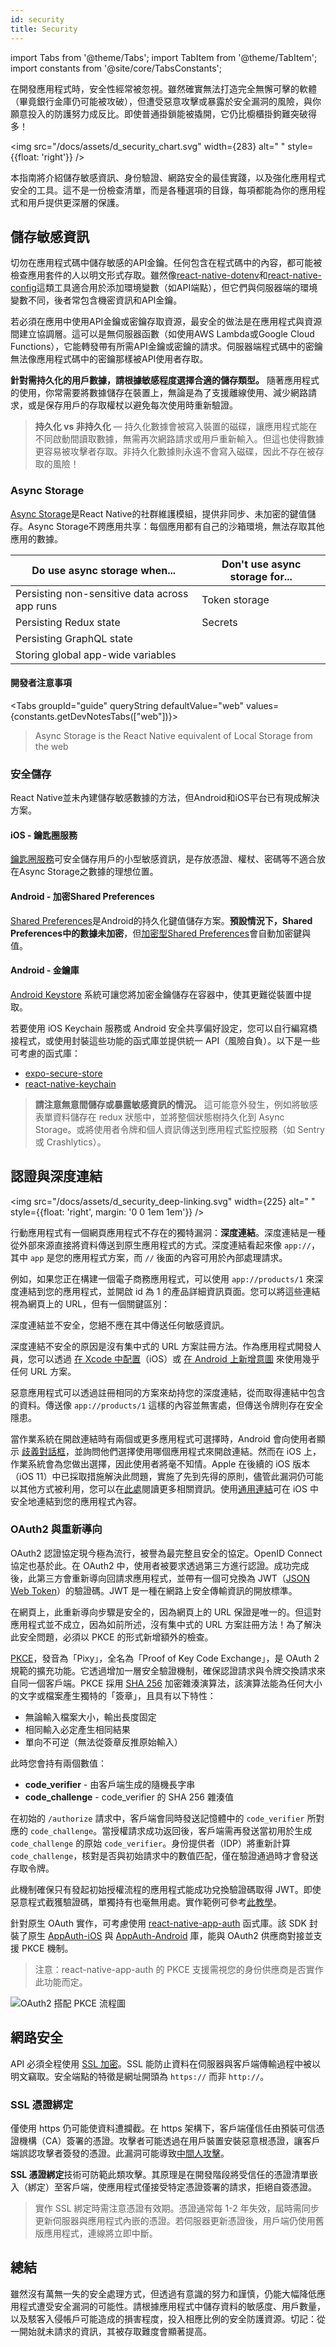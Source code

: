 ```yaml
---
id: security
title: Security
---
```


import Tabs from '@theme/Tabs'; import TabItem from '@theme/TabItem'; import constants from '@site/core/TabsConstants';

在開發應用程式時，安全性經常被忽視。雖然確實無法打造完全無懈可擊的軟體（畢竟銀行金庫仍可能被攻破），但遭受惡意攻擊或暴露於安全漏洞的風險，與你願意投入的防護努力成反比。即使普通掛鎖能被撬開，它仍比櫥櫃掛鉤難突破得多！

<img src="/docs/assets/d_security_chart.svg" width={283} alt=" " style={{float: 'right'}} />

本指南將介紹儲存敏感資訊、身份驗證、網路安全的最佳實踐，以及強化應用程式安全的工具。這不是一份檢查清單，而是各種選項的目錄，每項都能為你的應用程式和用戶提供更深層的保護。

## 儲存敏感資訊

切勿在應用程式碼中儲存敏感的API金鑰。任何包含在程式碼中的內容，都可能被檢查應用套件的人以明文形式存取。雖然像[react-native-dotenv](https://github.com/goatandsheep/react-native-dotenv)和[react-native-config](https://github.com/luggit/react-native-config/)這類工具適合用於添加環境變數（如API端點），但它們與伺服器端的環境變數不同，後者常包含機密資訊和API金鑰。

若必須在應用中使用API金鑰或密鑰存取資源，最安全的做法是在應用程式與資源間建立協調層。這可以是無伺服器函數（如使用AWS Lambda或Google Cloud Functions），它能轉發帶有所需API金鑰或密鑰的請求。伺服器端程式碼中的密鑰無法像應用程式碼中的密鑰那樣被API使用者存取。

**針對需持久化的用戶數據，請根據敏感程度選擇合適的儲存類型。** 隨著應用程式的使用，你常需要將數據儲存在裝置上，無論是為了支援離線使用、減少網路請求，或是保存用戶的存取權杖以避免每次使用時重新驗證。

> **持久化 vs 非持久化** — 持久化數據會被寫入裝置的磁碟，讓應用程式能在不同啟動間讀取數據，無需再次網路請求或用戶重新輸入。但這也使得數據更容易被攻擊者存取。非持久化數據則永遠不會寫入磁碟，因此不存在被存取的風險！

### Async Storage

[Async Storage](https://github.com/react-native-async-storage/async-storage)是React Native的社群維護模組，提供非同步、未加密的鍵值儲存。Async Storage不跨應用共享：每個應用都有自己的沙箱環境，無法存取其他應用的數據。

| **Do** use async storage when...              | **Don't** use async storage for... |
| --------------------------------------------- | ---------------------------------- |
| Persisting non-sensitive data across app runs | Token storage                      |
| Persisting Redux state                        | Secrets                            |
| Persisting GraphQL state                      |                                    |
| Storing global app-wide variables             |                                    |

#### 開發者注意事項

<Tabs groupId="guide" queryString defaultValue="web" values={constants.getDevNotesTabs(["web"])}>

<TabItem value="web">

> Async Storage is the React Native equivalent of Local Storage from the web

</TabItem>
</Tabs>

### 安全儲存

React Native並未內建儲存敏感數據的方法，但Android和iOS平台已有現成解決方案。

#### iOS - 鑰匙圈服務

[鑰匙圈服務](https://developer.apple.com/documentation/security/keychain_services)可安全儲存用戶的小型敏感資訊，是存放憑證、權杖、密碼等不適合放在Async Storage之數據的理想位置。

#### Android - 加密Shared Preferences

[Shared Preferences](https://developer.android.com/reference/android/content/SharedPreferences)是Android的持久化鍵值儲存方案。**預設情況下，Shared Preferences中的數據未加密**，但[加密型Shared Preferences](https://developer.android.com/topic/security/data)會自動加密鍵與值。

#### Android - 金鑰庫

[Android Keystore](https://developer.android.com/training/articles/keystore) 系統可讓您將加密金鑰儲存在容器中，使其更難從裝置中提取。

若要使用 iOS Keychain 服務或 Android 安全共享偏好設定，您可以自行編寫橋接程式，或使用封裝這些功能的函式庫並提供統一 API（風險自負）。以下是一些可考慮的函式庫：

- [expo-secure-store](https://docs.expo.dev/versions/latest/sdk/securestore/)
- [react-native-keychain](https://github.com/oblador/react-native-keychain)

> **請注意無意間儲存或暴露敏感資訊的情況。** 這可能意外發生，例如將敏感表單資料儲存在 redux 狀態中，並將整個狀態樹持久化到 Async Storage。或將使用者令牌和個人資訊傳送到應用程式監控服務（如 Sentry 或 Crashlytics）。

## 認證與深度連結

<img src="/docs/assets/d_security_deep-linking.svg" width={225} alt=" " style={{float: 'right', margin: '0 0 1em 1em'}} />

行動應用程式有一個網頁應用程式不存在的獨特漏洞：**深度連結**。深度連結是一種從外部來源直接將資料傳送到原生應用程式的方式。深度連結看起來像 `app://`，其中 `app` 是您的應用程式方案，而 `//` 後面的內容可用於內部處理請求。

例如，如果您正在構建一個電子商務應用程式，可以使用 `app://products/1` 來深度連結到您的應用程式，並開啟 id 為 1 的產品詳細資訊頁面。您可以將這些連結視為網頁上的 URL，但有一個關鍵區別：

深度連結並不安全，您絕不應在其中傳送任何敏感資訊。

深度連結不安全的原因是沒有集中式的 URL 方案註冊方法。作為應用程式開發人員，您可以透過 [在 Xcode 中配置](https://developer.apple.com/documentation/uikit/inter-process_communication/allowing_apps_and_websites_to_link_to_your_content/defining_a_custom_url_scheme_for_your_app)（iOS）或 [在 Android 上新增意圖](https://developer.android.com/training/app-links/deep-linking) 來使用幾乎任何 URL 方案。

惡意應用程式可以透過註冊相同的方案來劫持您的深度連結，從而取得連結中包含的資料。傳送像 `app://products/1` 這樣的內容並無害處，但傳送令牌則存在安全隱患。

當作業系統在開啟連結時有兩個或更多應用程式可選擇時，Android 會向使用者顯示 [歧義對話框](https://developer.android.com/training/basics/intents/sending#disambiguation-dialog)，並詢問他們選擇使用哪個應用程式來開啟連結。然而在 iOS 上，作業系統會為您做出選擇，因此使用者將毫不知情。Apple 在後續的 iOS 版本（iOS 11）中已採取措施解決此問題，實施了先到先得的原則，儘管此漏洞仍可能以其他方式被利用，您可以在[此處](https://thehackernews.com/2019/07/ios-custom-url-scheme.html)閱讀更多相關資訊。使用[通用連結](https://developer.apple.com/ios/universal-links/)可在 iOS 中安全地連結到您的應用程式內容。

### OAuth2 與重新導向

OAuth2 認證協定現今極為流行，被譽為最完整且安全的協定。OpenID Connect 協定也基於此。在 OAuth2 中，使用者被要求透過第三方進行認證。成功完成後，此第三方會重新導向回請求應用程式，並帶有一個可兌換為 JWT（[JSON Web Token](https://jwt.io/introduction/)）的驗證碼。JWT 是一種在網路上安全傳輸資訊的開放標準。

在網頁上，此重新導向步驟是安全的，因為網頁上的 URL 保證是唯一的。但這對應用程式並不成立，因為如前所述，沒有集中式的 URL 方案註冊方法！為了解決此安全問題，必須以 PKCE 的形式新增額外的檢查。

[PKCE](https://oauth.net/2/pkce/)，發音為「Pixy」，全名為「Proof of Key Code Exchange」，是 OAuth 2 規範的擴充功能。它透過增加一層安全驗證機制，確保認證請求與令牌交換請求來自同一個客戶端。PKCE 採用 [SHA 256](https://www.movable-type.co.uk/scripts/sha256.html) 加密雜湊演算法，該演算法能為任何大小的文字或檔案產生獨特的「簽章」，且具有以下特性：

- 無論輸入檔案大小，輸出長度固定
- 相同輸入必定產生相同結果
- 單向不可逆（無法從簽章反推原始輸入）

此時您會持有兩個數值：

- **code_verifier** - 由客戶端生成的隨機長字串
- **code_challenge** - code_verifier 的 SHA 256 雜湊值

在初始的 `/authorize` 請求中，客戶端會同時發送記憶體中的 `code_verifier` 所對應的 `code_challenge`。當授權請求成功返回後，客戶端需再發送當初用於生成 `code_challenge` 的原始 `code_verifier`。身份提供者（IDP）將重新計算 `code_challenge`，核對是否與初始請求中的數值匹配，僅在驗證通過時才會發送存取令牌。

此機制確保只有發起初始授權流程的應用程式能成功兌換驗證碼取得 JWT。即使惡意程式截獲驗證碼，單獨持有也毫無用處。實作範例可參考[此教學](https://aaronparecki.com/oauth-2-simplified/#mobile-apps)。

針對原生 OAuth 實作，可考慮使用 [react-native-app-auth](https://github.com/FormidableLabs/react-native-app-auth) 函式庫。該 SDK 封裝了原生 [AppAuth-iOS](https://github.com/openid/AppAuth-iOS) 與 [AppAuth-Android](https://github.com/openid/AppAuth-Android) 庫，能與 OAuth2 供應商對接並支援 PKCE 機制。

> 注意：react-native-app-auth 的 PKCE 支援需視您的身份供應商是否實作此功能而定。

![OAuth2 搭配 PKCE 流程圖](/docs/assets/diagram_pkce.svg)

## 網路安全

API 必須全程使用 [SSL 加密](https://www.ssl.com/faqs/faq-what-is-ssl/)。SSL 能防止資料在伺服器與客戶端傳輸過程中被以明文竊取。安全端點的特徵是網址開頭為 `https://` 而非 `http://`。

### SSL 憑證綁定

僅使用 https 仍可能使資料遭攔截。在 https 架構下，客戶端僅信任由預裝可信憑證機構（CA）簽署的憑證。攻擊者可能透過在用戶裝置安裝惡意根憑證，讓客戶端誤認攻擊者簽發的憑證。此漏洞可能導致[中間人攻擊](https://en.wikipedia.org/wiki/Man-in-the-middle_attack)。

**SSL 憑證綁定**技術可防範此類攻擊。其原理是在開發階段將受信任的憑證清單嵌入（綁定）至客戶端，使應用程式僅接受特定憑證簽署的請求，拒絕自簽憑證。

> 實作 SSL 綁定時需注意憑證有效期。憑證通常每 1-2 年失效，屆時需同步更新伺服器與應用程式內嵌的憑證。若伺服器更新憑證後，用戶端仍使用舊版應用程式，連線將立即中斷。

## 總結

雖然沒有萬無一失的安全處理方式，但透過有意識的努力和謹慎，仍能大幅降低應用程式遭受安全漏洞的可能性。請根據應用程式中儲存資料的敏感度、用戶數量，以及駭客入侵帳戶可能造成的損害程度，投入相應比例的安全防護資源。切記：從一開始就未請求的資訊，其被存取難度會顯著提高。